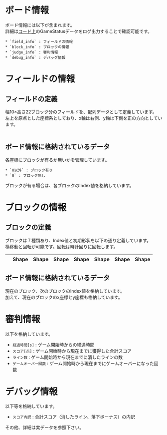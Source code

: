 # ボード情報

ボード情報には以下が含まれます。<br>
詳細は[コード上](../../../board_controller.py)のGameStatusデータをログ出力することで確認可能です。

```
* `field_info` : フィールドの情報
* `block_info` : ブロックの情報
* `judge_info` : 審判情報
* `debug_info` : デバッグ情報
```

# フィールドの情報

## フィールドの定義
幅10×高さ22ブロック分のフィールドを、配列データとして定義しています。<br>
左上を原点とした座標系としており、x軸は右側、y軸は下側を正の方向としています。<br>
<br>
## ボード情報に格納されているデータ

各座標にブロックが有るか無いかを管理しています。

```
* `0以外` : ブロック有り
* `0` : ブロック無し
```

ブロックが有る場合は、各ブロックのIndex値を格納しています。

# ブロックの情報

## ブロックの定義
ブロックは７種類あり、Index値と初期形状を以下の通り定義しています。<br>
横移動と回転が可能です。回転は時計回りに回転します。<br>

|     |  Shape  |  Shape  |  Shape  |  Shape  |  Shape  |  Shape  |  Shape  |
| --- | --- | --- | --- | --- | --- | --- | --- | 

## ボード情報に格納されているデータ

現在のブロック、次のブロックのIndex値を格納しています。<br>
加えて、現在のブロックのx座標とy座標も格納しています。<br>

# 審判情報

以下を格納しています。

* `経過時間[s]` : ゲーム開始時からの経過時間
* `スコア[点]` : ゲーム開始時から現在までに獲得した合計スコア
* `ライン数` : ゲーム開始時から現在までに消したラインの数
* `ゲームオーバー回数` : ゲーム開始時から現在までにゲームオーバーになった回数

# デバッグ情報

以下等を格納しています。

* `スコア内訳` : 合計スコア（消したライン、落下ボーナス）の内訳

その他、詳細は実データを参照下さい。
